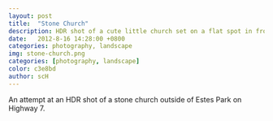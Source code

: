 ```yaml
---
layout: post
title:  "Stone Church"
description: HDR shot of a cute little church set on a flat spot in front of the mountains.
date:   2012-8-16 14:28:00 +0800
categories: photography, landscape
img: stone-church.png
categories: [photography, landscape]
color: c3e8bd
author: scH
---
```


An attempt at an HDR shot of a stone church outside of Estes Park on Highway 7.
